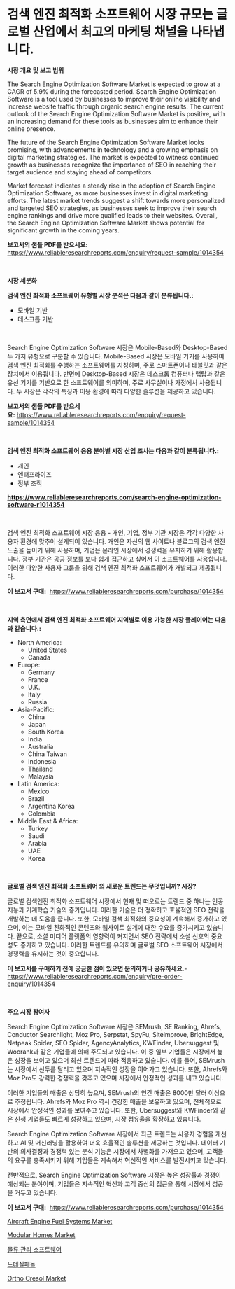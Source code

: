 <p><h1>검색 엔진 최적화 소프트웨어 시장 규모는 글로벌 산업에서 최고의 마케팅 채널을 나타냅니다.</h1></p><p><strong>시장 개요 및 보고 범위</strong></p>
<p><p>The Search Engine Optimization Software Market is expected to grow at a CAGR of 5.9% during the forecasted period. Search Engine Optimization Software is a tool used by businesses to improve their online visibility and increase website traffic through organic search engine results. The current outlook of the Search Engine Optimization Software Market is positive, with an increasing demand for these tools as businesses aim to enhance their online presence.</p><p>The future of the Search Engine Optimization Software Market looks promising, with advancements in technology and a growing emphasis on digital marketing strategies. The market is expected to witness continued growth as businesses recognize the importance of SEO in reaching their target audience and staying ahead of competitors.</p><p>Market forecast indicates a steady rise in the adoption of Search Engine Optimization Software, as more businesses invest in digital marketing efforts. The latest market trends suggest a shift towards more personalized and targeted SEO strategies, as businesses seek to improve their search engine rankings and drive more qualified leads to their websites. Overall, the Search Engine Optimization Software Market shows potential for significant growth in the coming years.</p></p>
<p><strong>보고서의 샘플 PDF를 받으세요:</strong> <a href="https://www.reliableresearchreports.com/enquiry/request-sample/1014354">https://www.reliableresearchreports.com/enquiry/request-sample/1014354</a></p>
<p>&nbsp;</p>
<p><strong>시장 세분화</strong></p>
<p><strong>검색 엔진 최적화 소프트웨어 유형별 시장 분석은 다음과 같이 분류됩니다.:</strong></p>
<p><ul><li>모바일 기반</li><li>데스크톱 기반</li></ul></p>
<p>&nbsp;</p>
<p><p>Search Engine Optimization Software 시장은 Mobile-Based와 Desktop-Based 두 가지 유형으로 구분할 수 있습니다. Mobile-Based 시장은 모바일 기기를 사용하여 검색 엔진 최적화를 수행하는 소프트웨어를 지칭하며, 주로 스마트폰이나 태블릿과 같은 장치에서 이용됩니다. 반면에 Desktop-Based 시장은 데스크톱 컴퓨터나 랩탑과 같은 유선 기기를 기반으로 한 소프트웨어를 의미하며, 주로 사무실이나 가정에서 사용됩니다. 두 시장은 각각의 특징과 이용 환경에 따라 다양한 솔루션을 제공하고 있습니다.</p></p>
<p><strong>보고서의 샘플 PDF를 받으세요:</strong>&nbsp;<a href="https://www.reliableresearchreports.com/enquiry/request-sample/1014354">https://www.reliableresearchreports.com/enquiry/request-sample/1014354</a></p>
<p>&nbsp;</p>
<p><strong> 검색 엔진 최적화 소프트웨어 응용 분야별 시장 산업 조사는 다음과 같이 분류됩니다.:</strong></p>
<p><ul><li>개인</li><li>엔터프라이즈</li><li>정부 조직</li></ul></p>
<p><strong><a href="https://www.reliableresearchreports.com/search-engine-optimization-software-r1014354">https://www.reliableresearchreports.com/search-engine-optimization-software-r1014354</a></strong></p>
<p>&nbsp;</p>
<p><p>검색 엔진 최적화 소프트웨어 시장 응용 - 개인, 기업, 정부 기관 시장은 각각 다양한 사용자 환경에 맞추어 설계되어 있습니다. 개인은 자신의 웹 사이트나 블로그의 검색 엔진 노출을 높이기 위해 사용하며, 기업은 온라인 시장에서 경쟁력을 유지하기 위해 활용합니다. 정부 기관은 공공 정보를 보다 쉽게 접근하고 싶어서 이 소프트웨어를 사용합니다. 이러한 다양한 사용자 그룹을 위해 검색 엔진 최적화 소프트웨어가 개발되고 제공됩니다.</p></p>
<p><strong>이 보고서 구매:</strong>&nbsp; <a href="https://www.reliableresearchreports.com/purchase/1014354">https://www.reliableresearchreports.com/purchase/1014354</a></p>
<p>&nbsp;</p>
<p><strong>지역 측면에서 검색 엔진 최적화 소프트웨어 지역별로 이용 가능한 시장 플레이어는 다음과 같습니다.:</strong></p>
<p><ul>
    <li>
        North America:
        <ul>
            <li>United States</li>
            <li>Canada</li>
        </ul>
    </li>
    <li>
        Europe:
        <ul>
            <li>Germany</li>
            <li>France</li>
            <li>U.K.</li>
            <li>Italy</li>
            <li>Russia</li>
        </ul>
    </li>
    <li>
        Asia-Pacific:
        <ul>
            <li>China</li>
            <li>Japan</li>
            <li>South Korea</li>
            <li>India</li>
            <li>Australia</li>
            <li>China Taiwan</li>
            <li>Indonesia</li>
            <li>Thailand</li>
            <li>Malaysia</li>
        </ul>
    </li>
    <li>
        Latin America:
        <ul>
            <li>Mexico</li>
            <li>Brazil</li>
            <li>Argentina Korea</li>
            <li>Colombia</li>
        </ul>
    </li>
    <li>
        Middle East & Africa:
        <ul>
            <li>Turkey</li>
            <li>Saudi</li>
            <li>Arabia</li>
            <li>UAE</li>
            <li>Korea</li>
        </ul>
    </li>
    </ul></p>
<p>&nbsp;</p>
<p><strong>글로벌 검색 엔진 최적화 소프트웨어 의 새로운 트렌드는 무엇입니까? 시장?</strong></p>
<p><p>글로벌 검색엔진 최적화 소프트웨어 시장에서 현재 및 떠오르는 트렌드 중 하나는 인공지능과 기계학습 기술의 증가입니다. 이러한 기술은 더 정확하고 효율적인 SEO 전략을 개발하는 데 도움을 줍니다. 또한, 모바일 검색 최적화의 중요성이 계속해서 증가하고 있으며, 이는 모바일 친화적인 콘텐츠와 웹사이트 설계에 대한 수요를 증가시키고 있습니다. 끝으로, 소셜 미디어 플랫폼의 영향력이 커지면서 SEO 전략에서 소셜 신호의 중요성도 증가하고 있습니다. 이러한 트렌드를 유의하며 글로벌 SEO 소프트웨어 시장에서 경쟁력을 유지하는 것이 중요합니다.</p></p>
<p><strong>이 보고서를 구매하기 전에 궁금한 점이 있으면 문의하거나 공유하세요.</strong>- <a href="https://www.reliableresearchreports.com/enquiry/pre-order-enquiry/1014354">https://www.reliableresearchreports.com/enquiry/pre-order-enquiry/1014354</a></p>
<p>&nbsp;</p>
<p><strong>주요 시장 참여자</strong></p>
<p><p>Search Engine Optimization Software 시장은 SEMrush, SE Ranking, Ahrefs, Conductor Searchlight, Moz Pro, Serpstat, SpyFu, Siteimprove, BrightEdge, Netpeak Spider, SEO Spider, AgencyAnalytics, KWFinder, Ubersuggest 및 Woorank과 같은 기업들에 의해 주도되고 있습니다. 이 중 일부 기업들은 시장에서 높은 성장을 보이고 있으며 최신 트렌드에 따라 적응하고 있습니다. 예를 들어, SEMrush는 시장에서 선두를 달리고 있으며 지속적인 성장을 이어가고 있습니다. 또한, Ahrefs와 Moz Pro도 강력한 경쟁력을 갖추고 있으며 시장에서 안정적인 성과를 내고 있습니다.</p><p>이러한 기업들의 매출은 상당히 높으며, SEMrush의 연간 매출은 8000만 달러 이상으로 추정됩니다. Ahrefs와 Moz Pro 역시 건강한 매출을 보유하고 있으며, 전체적으로 시장에서 안정적인 성과를 보여주고 있습니다. 또한, Ubersuggest와 KWFinder와 같은 신생 기업들도 빠르게 성장하고 있으며, 시장 점유율을 확장하고 있습니다.</p><p>Search Engine Optimization Software 시장에서 최근 트렌드는 사용자 경험을 개선하고 AI 및 머신러닝을 활용하여 더욱 효율적인 솔루션을 제공하는 것입니다. 데이터 기반의 의사결정과 경쟁력 있는 분석 기능은 시장에서 차별화를 가져오고 있으며, 고객들의 요구를 충족시키기 위해 기업들은 계속해서 혁신적인 서비스를 발전시키고 있습니다.</p><p>전반적으로, Search Engine Optimization Software 시장은 높은 성장률과 경쟁이 예상되는 분야이며, 기업들은 지속적인 혁신과 고객 중심의 접근을 통해 시장에서 성공을 거두고 있습니다.</p></p>
<p><strong>이 보고서 구매:</strong>&nbsp;&nbsp;<a href="https://www.reliableresearchreports.com/purchase/1014354">https://www.reliableresearchreports.com/purchase/1014354</a></p>
<p><p><a href="https://github.com/johnbach50/Market-Research-Report-List-2/blob/main/aircraft-engine-fuel-systems-market.md">Aircraft Engine Fuel Systems Market</a></p><p><a href="https://issuu.com/reportprime-2/docs/modular-homes-market-size-2030.pptx">Modular Homes Market</a></p><p><a href="https://github.com/vsap75a286l/Market-Research-Report-List-1/blob/main/353968223863.md">물류 관리 소프트웨어</a></p><p><a href="https://github.com/Maeennan456456/Market-Research-Report-List-1/blob/main/809116523864.md">도데실페놀</a></p><p><a href="https://issuu.com/reportprime-2/docs/ortho-cresol-market-size-2030.pptx">Ortho Cresol Market</a></p></p>